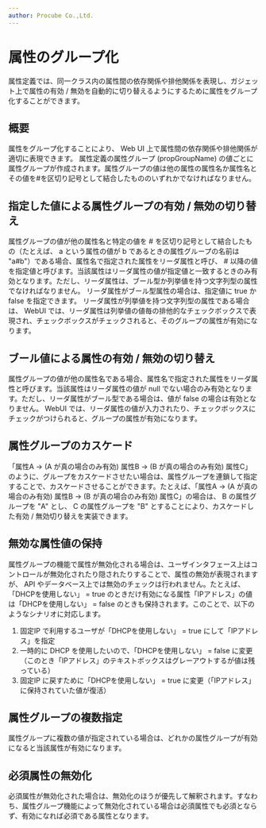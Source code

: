 ```yaml
---
author: Procube Co.,Ltd.
---
```


# 属性のグループ化

属性定義では、同一クラス内の属性間の依存関係や排他関係を表現し、ガジェット上で属性の有効 / 無効を自動的に切り替えるようにするために属性をグループ化することができます。

## 概要

属性をグループ化することにより、 Web UI 上で属性間の依存関係や排他関係が適切に表現できます。 属性定義の属性グループ \(propGroupName\) の値ごとに属性グループが作成されます。属性グループの値は他の属性の属性名か属性名とその値を\#を区切り記号として結合したもののいずれかでなければなりません。

## 指定した値による属性グループの有効 / 無効の切り替え

属性グループの値が他の属性名と特定の値を \# を区切り記号として結合したもの（たとえば、 a という属性の値が b であるときの属性グループの名前は "a\#b"）である場合、属性名で指定された属性をリーダ属性と呼び、 \# 以降の値を指定値と呼びます。当該属性はリーダ属性の値が指定値と一致するときのみ有効となります。ただし、リーダ属性は、ブール型か列挙値を持つ文字列型の属性でなければなりません。 リーダ属性がブール型属性の場合は、指定値に true か false を指定できます。 リーダ属性が列挙値を持つ文字列型の属性である場合は、 WebUI では、リーダ属性は列挙値の値毎の排他的なチェックボックスで表現され、チェックボックスがチェックされると、そのグループの属性が有効になります。

## ブール値による属性の有効 / 無効の切り替え

属性グループの値が他の属性名である場合、属性名で指定された属性をリーダ属性と呼びます。当該属性はリーダ属性の値が null でない場合のみ有効となります。ただし、リーダ属性がブール型である場合は、値が false の場合は有効となりません。 WebUI では、リーダ属性の値が入力されたり、チェックボックスにチェックがつけられると、グループの属性が有効になります。

## 属性グループのカスケード

「属性A → \(A が真の場合のみ有効\) 属性B → \(B が真の場合のみ有効\) 属性C」のように、グループをカスケードさせたい場合は、属性グループを連鎖して指定することで、カスケードさせることができます。たとえば、「属性A → \(A が真の場合のみ有効\) 属性B → \(B が真の場合のみ有効\) 属性C」の場合は、 B の属性グループを "A" とし、 C の属性グループを "B" とすることにより、カスケードした有効 / 無効切り替えを実装できます。

## 無効な属性値の保持

属性グループの機能で属性が無効化される場合は、ユーザインタフェース上はコントロールが無効化されたり隠されたりすることで、属性の無効が表現されますが、 API やデータベース上では無効のチェックは行われません。たとえば、「DHCPを使用しない」 = true のときだけ有効になる属性「IPアドレス」の値は「DHCPを使用しない」 = false のときも保持されます。このことで、以下のようなシナリオに対応します。

1.  固定IP で利用するユーザが「DHCPを使用しない」 = true にして「IPアドレス」を指定
2.  一時的に DHCP を使用したいので、「DHCPを使用しない」 = false に変更（このとき「IPアドレス」のテキストボックスはグレーアウトするが値は残っている）
3.  固定IP に戻すために「DHCPを使用しない」 = true に変更（「IPアドレス」に保持されていた値が復活）

## 属性グループの複数指定

属性グループに複数の値が指定されている場合は、どれかの属性グループが有効になると当該属性が有効になります。

## 必須属性の無効化

必須属性が無効化された場合は、無効化のほうが優先して解釈されます。すなわち、属性グループ機能によって無効化されている場合は必須属性でも必須とならず、有効になれば必須である属性となります。
